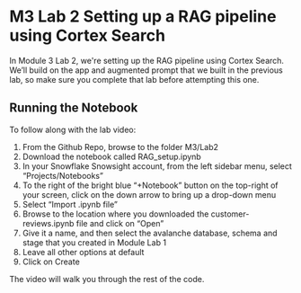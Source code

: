 # M3 Lab 2 Setting up a RAG pipeline using Cortex Search

In Module 3 Lab 2, we're setting up the RAG pipeline using Cortex Search. We’ll build on the app and augmented prompt that we built in the previous lab, so make sure you complete that lab before attempting this one. 

## Running the Notebook

To follow along with the lab video:
1. From the Github Repo, browse to the folder M3/Lab2
2. Download the notebook called RAG_setup.ipynb
3. In your Snowflake Snowsight account, from the left sidebar menu, select “Projects/Notebooks”
4. To the right of the bright blue “+Notebook” button on the top-right of your screen, click on the down arrow to bring up a drop-down menu
5. Select “Import .ipynb file”
6. Browse to the location where you downloaded the customer-reviews.ipynb file and click on “Open”
7. Give it a name, and then select the avalanche database, schema and stage that you created in Module Lab 1
8. Leave all other options at default
9. Click on Create

The video will walk you through the rest of the code. 
